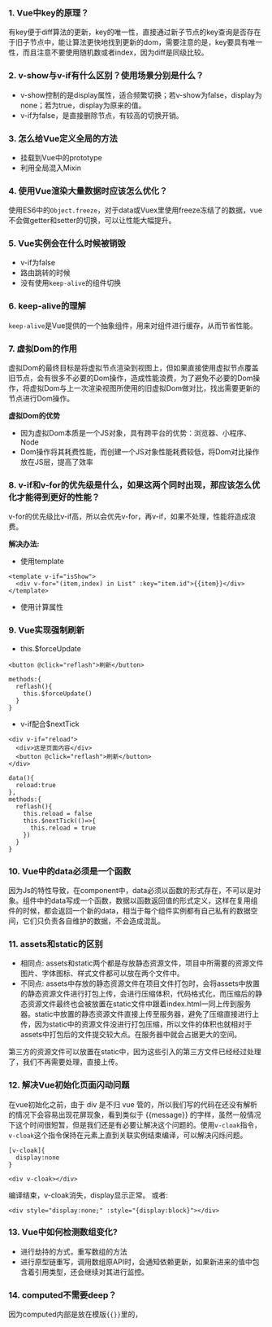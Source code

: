 ### 1. Vue中key的原理？
有key便于diff算法的更新，key的唯一性，直接通过新子节点的key查询是否存在于旧子节点中，能让算法更快地找到更新的dom，需要注意的是，key要具有唯一性，而且注意不要使用随机数或者index，因为diff是同级比较。

### 2. v-show与v-if有什么区别？使用场景分别是什么？
- v-show控制的是display属性，适合频繁切换；若v-show为false，display为none；若为true，display为原来的值。
- v-if为false，是直接删除节点，有较高的切换开销。

### 3. 怎么给Vue定义全局的方法
- 挂载到Vue中的prototype
- 利用全局混入Mixin 

### 4. 使用Vue渲染大量数据时应该怎么优化？
使用ES6中的`Object.freeze`，对于data或Vuex里使用freeze冻结了的数据，vue不会做getter和setter的切换，可以让性能大幅提升。

### 5. Vue实例会在什么时候被销毁
- v-if为false
- 路由跳转的时候
- 没有使用`keep-alive`的组件切换

### 6. keep-alive的理解
`keep-alive`是Vue提供的一个抽象组件，用来对组件进行缓存，从而节省性能。

### 7. 虚拟Dom的作用
虚拟Dom的最终目标是将虚拟节点渲染到视图上，但如果直接使用虚拟节点覆盖旧节点，会有很多不必要的Dom操作，造成性能浪费，为了避免不必要的Dom操作，将虚拟Dom与上一次渲染视图所使用的旧虚拟Dom做对比，找出需要更新的节点进行Dom操作。

**虚拟Dom的优势**

- 因为虚拟Dom本质是一个JS对象，具有跨平台的优势：浏览器、小程序、Node
- Dom操作将其耗费性能，而创建一个JS对象性能耗费较低，将Dom对比操作放在JS层，提高了效率

### 8. v-if和v-for的优先级是什么，如果这两个同时出现，那应该怎么优化才能得到更好的性能？
v-for的优先级比v-if高，所以会优先v-for，再v-if，如果不处理，性能将造成浪费。

**解决办法:**

- 使用template
```
<template v-if="isShow">
  <div v-for="(item,index) in List" :key="item.id">{{item}}</div>
</template>
```
- 使用计算属性

### 9. Vue实现强制刷新
- this.$forceUpdate 
```
<button @click="reflash">刷新</button>

methods:{
  reflash(){
    this.$forceUpdate()
  }
}
```
- v-if配合$nextTick
```
<div v-if="reload">
  <div>这是页面内容</div>
  <button @click="reflash">刷新</button>
</div>

data(){
  reload:true
},
methods:{
  reflash(){
    this.reload = false
    this.$nextTick(()=>{
      this.reload = true
    })
  }
}
```
### 10. Vue中的data必须是一个函数
因为Js的特性导致，在component中，data必须以函数的形式存在，不可以是对象。组件中的data写成一个函数，数据以函数返回值的形式定义，这样在复用组件的时候，都会返回一个新的data，相当于每个组件实例都有自己私有的数据空间，它们只负责各自维护的数据，不会造成混乱。

### 11. assets和static的区别

- 相同点: assets和static两个都是存放静态资源文件，项目中所需要的资源文件图片、字体图标、样式文件都可以放在两个文件中。
- 不同点: assets中存放的静态资源文件在项目文件打包时，会将assets中放置的静态资源文件进行打包上传，会进行压缩体积，代码格式化，而压缩后的静态资源文件最终也会被放置在static文件中跟着index.html一同上传到服务器。static中放置的静态资源文件直接上传至服务器，避免了压缩直接进行上传，因为static中的资源文件没进行打包压缩，所以文件的体积也就相对于assets中打包后的文件提交较大点。在服务器中就会占据更大的空间。

第三方的资源文件可以放置在static中，因为这些引入的第三方文件已经经过处理了，我们不再需要处理，直接上传。

### 12. 解决Vue初始化页面闪动问题
在vue初始化之前，由于 div 是不归 vue 管的，所以我们写的代码在还没有解析的情况下会容易出现花屏现象，看到类似于 {{message}} 的字样，虽然一般情况下这个时间很短暂，但是我们还是有必要让解决这个问题的。使用`v-cloak`指令，`v-cloak`这个指令保持在元素上直到关联实例结束编译，可以解决闪烁问题。
```
[v-cloak]{
  display:none
}
```
```
<div v-cloak></div>
```
编译结束，v-cloak消失，display显示正常。
或者:
```
<div style="display:none;" :style="{display:block}"></div>
```
### 13. Vue中如何检测数组变化?
- 进行劫持的方式，重写数组的方法
- 进行原型链重写，调用数组原API时，会通知依赖更新，如果新进来的值中包含着引用类型，还会继续对其进行监控。

### 14. computed不需要deep？
因为computed内部是放在模版`{{}}`里的，
